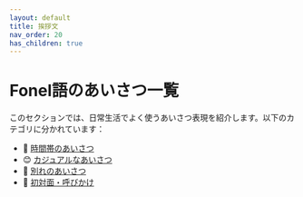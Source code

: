 ```yaml
---
layout: default
title: 挨拶文
nav_order: 20
has_children: true
---
```



# Fonel語のあいさつ一覧

このセクションでは、日常生活でよく使うあいさつ表現を紹介します。以下のカテゴリに分かれています：

- 🌄 [時間帯のあいさつ](greetings-time.md)
- 😊 [カジュアルなあいさつ](greetings-casual.md)
- 👋 [別れのあいさつ](greetings-bye.md)
- 🤝 [初対面・呼びかけ](greetings-first.md)

